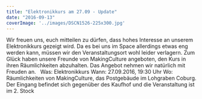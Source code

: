 ```yaml
---
title: "Elektronikkurs am 27.09 - Update"
date: "2016-09-13"
coverImage: '../images/DSCN1526-225x300.jpg'
---
```


Wir freuen uns, euch mitteilen zu dürfen, dass hohes Interesse an unserem Elektronikkurs gezeigt wird. Da es bei uns im Space allerdings etwas eng werden kann, müssen wir den Veranstaltungsort wohl leider verlagern. Zum Glück haben unsere Freunde von MakingCulture angeboten, den Kurs in ihren Räumlichkeiten abzuhalten. Das Angebot nehmen wir natürlich mit Freuden an.   Was: Elektronikkurs Wann: 27.09.2016, 19:30 Uhr Wo: Räumlichkeiten von MakingCulture, das Postgebäude im Lohgraben Coburg. Der Eingang befindet sich gegenüber des Kaufhof und die Veranstaltung ist im 2. Stock
